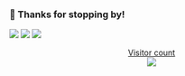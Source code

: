 ### 👋 Thanks for stopping by!

<!--
**siuyutpang/siuyutpang** is a ✨ _special_ ✨ repository because its `README.md` (this file) appears on your GitHub profile.

Here are some ideas to get you started:

- 🔭 I’m currently working on ...
- 🌱 I’m currently learning ...
- 👯 I’m looking to collaborate on ...
- 🤔 I’m looking for help with ...
- 💬 Ask me about ...
- 📫 How to reach me: ...
- 😄 Pronouns: ...
- ⚡ Fun fact: ...
-->
<!-- [![Top Langs](https://github-readme-stats.vercel.app/api/top-langs/?username=siuyutpang&layout=compact&theme=onedark)](https://github.com/anuraghazra/github-readme-stats)   -->
<!-- ![SiuYut's GitHub stats](https://github-readme-stats.vercel.app/api?username=siuyutpang&show_icons=true&theme=onedark) -->

<a aligh="left">
    <img src="https://github-readme-stats.vercel.app/api?username=siuyutpang&show_icons=true&theme=onedark">
</a>
<a align="right">
    <img  src="https://github-readme-stats.vercel.app/api/top-langs/?username=siuyutpang&layout=compact&theme=onedark" />
</a> 
<a align="center">
    <img  src="https://activity-graph.herokuapp.com/graph?username=siuyutpang&theme=dracula" />
</a> 
<!-- ![SiuYut Pang's github activity graph](https://activity-graph.herokuapp.com/graph?username=siuyutpang&theme=dracula) -->
<a href="https://alili.tech"><p align="center"> Visitor count<br> <img src="https://profile-counter.glitch.me/siuyutpang/count.svg" /></a>
